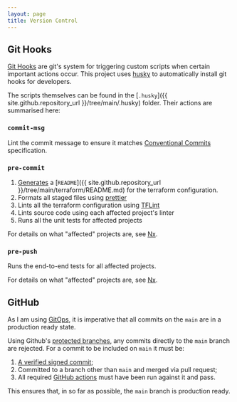 ```yaml
---
layout: page
title: Version Control
---
```


## Git Hooks

[Git Hooks](https://git-scm.com/book/en/v2/Customizing-Git-Git-Hooks) are git's system for triggering custom scripts when certain important actions occur. This project uses [husky](https://typicode.github.io/husky/) to automatically install git hooks for developers.

The scripts themselves can be found in the [`.husky`]({{ site.github.repository_url }}/tree/main/.husky) folder. Their actions are summarised here:

### `commit-msg`

Lint the commit message to ensure it matches [Conventional Commits](https://www.conventionalcommits.org/en/v1.0.0/) specification.

### `pre-commit`

1. [Generates](https://terraform-docs.io/) a [`README`]({{ site.github.repository_url }}/tree/main/terraform/README.md) for the terraform configuration.
2. Formats all staged files using [prettier](https://prettier.io/)
3. Lints all the terraform configuration using [TFLint](https://github.com/terraform-linters/tflint)
4. Lints source code using each affected project's linter
5. Runs all the unit tests for affected projects

For details on what "affected" projects are, see [Nx](nx.md).

### `pre-push`

Runs the end-to-end tests for all affected projects.

For details on what "affected" projects are, see [Nx](nx.md).

## GitHub

As I am using [GitOps](../infrastructure/iac.md#gitops), it is imperative that all commits on the `main` are in a production ready state.

Using Github's [protected branches](https://docs.github.com/en/repositories/configuring-branches-and-merges-in-your-repository/defining-the-mergeability-of-pull-requests/about-protected-branches), any commits directly to the `main` branch are rejected. For a commit to be included on `main` it must be:

1. [A verified signed commit](https://docs.github.com/en/authentication/managing-commit-signature-verification/about-commit-signature-verification);
2. Committed to a branch other than `main` and merged via pull request;
3. All required [GitHub actions](../devops/ci-cd.md) must have been run against it and pass.

This ensures that, in so far as possible, the `main` branch is production ready.
